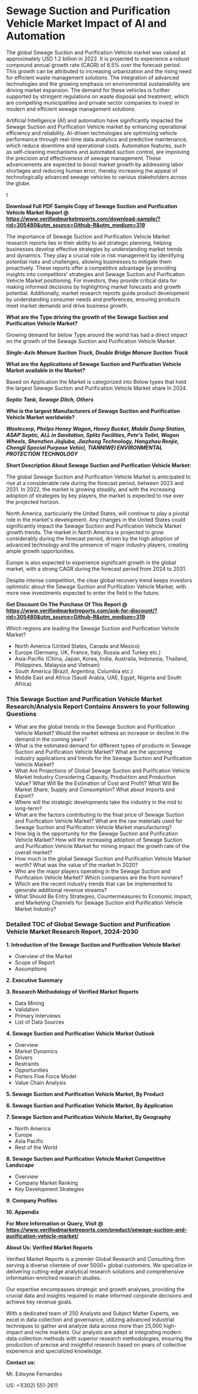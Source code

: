 <meta name="title" content="Global Sewage Suction and Purification Vehicle Market Impact of AI and Automation"><meta name="description" content="The global Sewage Suction and Purification Vehicle market was valued at approximately USD 1.2 billion in 2022. It is projected to experience a robust compound annual g"><meta name="title" content="Sewage Suction and Purification Vehicle Market Size, Share, Scope, Trends, Growth, Opportunities, Analysis, Forecast"><h1>Sewage Suction and Purification Vehicle Market Impact of AI and Automation</h1><p>The global Sewage Suction and Purification Vehicle market was valued at approximately USD 1.2 billion in 2022. It is projected to experience a robust compound annual growth rate (CAGR) of 6.5% over the forecast period. This growth can be attributed to increasing urbanization and the rising need for efficient waste management solutions. The integration of advanced technologies and the growing emphasis on environmental sustainability are driving market expansion. The demand for these vehicles is further supported by stringent regulations on waste disposal and treatment, which are compelling municipalities and private sector companies to invest in modern and efficient sewage management solutions.</p><p>Artificial Intelligence (AI) and automation have significantly impacted the Sewage Suction and Purification Vehicle market by enhancing operational efficiency and reliability. AI-driven technologies are optimizing vehicle performance through real-time data analytics and predictive maintenance, which reduce downtime and operational costs. Automation features, such as self-cleaning mechanisms and automated suction control, are improving the precision and effectiveness of sewage management. These advancements are expected to boost market growth by addressing labor shortages and reducing human error, thereby increasing the appeal of technologically advanced sewage vehicles to various stakeholders across the globe.</p>t</p><p id="" class=""><strong>Download Full PDF Sample Copy of Sewage Suction and Purification Vehicle Market Report @ <a href="https://www.verifiedmarketreports.com/download-sample/?rid=305480&utm_source=Github-R&utm_medium=319" target="_blank">https://www.verifiedmarketreports.com/download-sample/?rid=305480&utm_source=Github-R&utm_medium=319</a></strong></p><p>The importance of&nbsp;Sewage Suction and Purification Vehicle Market research reports lies in their ability to aid strategic planning, helping businesses develop effective strategies by understanding market trends and dynamics. They play a crucial role in risk management by identifying potential risks and challenges, allowing businesses to mitigate them proactively. These reports offer a competitive advantage by providing insights into competitors' strategies and Sewage Suction and Purification Vehicle Market positioning. For investors, they provide critical data for making informed decisions by highlighting market forecasts and growth potential. Additionally, market research reports guide product development by understanding consumer needs and preferences, ensuring products meet market demands and drive business growth.</p><p><strong>What are the&nbsp;Type driving the growth of the Sewage Suction and Purification Vehicle Market?</strong></p><p id="" class="">Growing demand for below Type around the world has had a direct impact on the growth of the Sewage Suction and Purification Vehicle Market:</p><em><strong>Single-Axle Manure Suction Truck, Double Bridge Manure Suction Truck</strong></em></p><strong>What are the&nbsp;Applications&nbsp;of Sewage Suction and Purification Vehicle Market available in the Market?</strong></p><p id="" class="">Based on Application the Market is categorized into Below types that held the largest Sewage Suction and Purification Vehicle Market share In 2024.</p><em><strong>Septic Tank, Sewage Ditch, Others</strong></em></p><strong>Who is the largest Manufacturers of Sewage Suction and Purification Vehicle Market worldwide?</strong></p><p><em><strong>Wastecorp, Phelps Honey Wagon, Honey Bucket, Mobile Dump Station, ASAP Septic, ALL in Sanitation, Splitz Facilities, Pete's Toilet, Wagon Wheels, Shenzhen Jiujiuba, Jiazhong Technology, Hangzhou Renjie, Chengli Special Purpose Vehicl, TIANNIWEI ENVIRONMENTAL PROTECTION TECHNOLOGY</strong></em></p><p id="" class=""><strong>Short Description About Sewage Suction and Purification Vehicle Market:</strong></p><p>The global Sewage Suction and Purification Vehicle Market is anticipated to rise at a considerable rate during the forecast period, between 2023 and 2031. In 2022, the market is growing steadily, and with the increasing adoption of strategies by key players, the market is expected to rise over the projected horizon.</p><p>North America, particularly the United States, will continue to play a pivotal role in the market's development. Any changes in the United States could significantly impact the Sewage Suction and Purification Vehicle Market growth trends. The market in North America is projected to grow considerably during the forecast period, driven by the high adoption of advanced technology and the presence of major industry players, creating ample growth opportunities.</p><p>Europe is also expected to experience significant growth in the global market, with a strong CAGR during the forecast period from 2024 to 2031.</p><p>Despite intense competition, the clear global recovery trend keeps investors optimistic about the Sewage Suction and Purification Vehicle Market, with more new investments expected to enter the field in the future.</p><p id="" class=""><strong>Get Discount On The Purchase Of This Report @ <a href="https://www.verifiedmarketreports.com/ask-for-discount/?rid=305480&utm_source=Github-R&utm_medium=319" target="_blank">https://www.verifiedmarketreports.com/ask-for-discount/?rid=305480&utm_source=Github-R&utm_medium=319</a></strong></p>Which regions are leading the Sewage Suction and Purification Vehicle Market?</p><ul><li>North America (United States, Canada and Mexico)</li><li>Europe (Germany, UK, France, Italy, Russia and Turkey etc.)</li><li>Asia-Pacific (China, Japan, Korea, India, Australia, Indonesia, Thailand, Philippines, Malaysia and Vietnam)</li><li>South America (Brazil, Argentina, Columbia etc.)</li><li>Middle East and Africa (Saudi Arabia, UAE, Egypt, Nigeria and South Africa)</li></ul><h3 id="" class="">This Sewage Suction and Purification Vehicle Market Research/Analysis Report Contains Answers to your following Questions</h3><ul><li>What are the global trends in the Sewage Suction and Purification Vehicle Market? Would the market witness an increase or decline in the demand in the coming years?</li><li>What is the estimated demand for different types of products in Sewage Suction and Purification Vehicle Market? What are the upcoming industry applications and trends for the Sewage Suction and Purification Vehicle Market?</li><li>What Are Projections of Global Sewage Suction and Purification Vehicle Market Industry Considering Capacity, Production and Production Value? What Will Be the Estimation of Cost and Profit? What Will Be Market Share, Supply and Consumption? What about imports and Export?</li><li>Where will the strategic developments take the industry in the mid to long-term?</li><li>What are the factors contributing to the final price of Sewage Suction and Purification Vehicle Market? What are the raw materials used for Sewage Suction and Purification Vehicle Market manufacturing?</li><li>How big is the opportunity for the Sewage Suction and Purification Vehicle Market? How will the increasing adoption of Sewage Suction and Purification Vehicle Market for mining impact the growth rate of the overall market?</li><li>How much is the global Sewage Suction and Purification Vehicle Market worth? What was the value of the market In 2020?</li><li>Who are the major players operating in the Sewage Suction and Purification Vehicle Market? Which companies are the front runners?</li><li>Which are the recent industry trends that can be implemented to generate additional revenue streams?</li><li>What Should Be Entry Strategies, Countermeasures to Economic Impact, and Marketing Channels for Sewage Suction and Purification Vehicle Market Industry?</li></ul><h3 id="" class="">Detailed TOC of Global Sewage Suction and Purification Vehicle Market Research Report, 2024-2030</h3><p id="" class=""><strong>1. Introduction of the Sewage Suction and Purification Vehicle Market</strong></p><ul><li>Overview of the Market</li><li>Scope of Report</li><li>Assumptions</li></ul><p id="" class=""><strong>2. Executive Summary</strong></p><p id="" class=""><strong>3. Research Methodology of Verified Market Reports</strong></p><ul><li>Data Mining</li><li>Validation</li><li>Primary Interviews</li><li>List of Data Sources</li></ul><p id="" class=""><strong>4. Sewage Suction and Purification Vehicle Market Outlook</strong></p><ul><li>Overview</li><li>Market Dynamics</li><li>Drivers</li><li>Restraints</li><li>Opportunities</li><li>Porters Five Force Model</li><li>Value Chain Analysis</li></ul><p id="" class=""><strong>5. Sewage Suction and Purification Vehicle Market, By Product</strong></p><p id="" class=""><strong>6. Sewage Suction and Purification Vehicle Market, By Application</strong></p><p id="" class=""><strong>7. Sewage Suction and Purification Vehicle Market, By Geography</strong></p><ul><li>North America</li><li>Europe</li><li>Asia Pacific</li><li>Rest of the World</li></ul><p id="" class=""><strong>8. Sewage Suction and Purification Vehicle Market Competitive Landscape</strong></p><ul><li>Overview</li><li>Company Market Ranking</li><li>Key Development Strategies</li></ul><p id="" class=""><strong>9. Company Profiles</strong></p><p id="" class=""><strong>10. Appendix</strong></p><p id="" class=""><strong>For More Information or Query, Visit @ <a href="https://www.verifiedmarketreports.com/product/sewage-suction-and-purification-vehicle-market/" target="_blank">https://www.verifiedmarketreports.com/product/sewage-suction-and-purification-vehicle-market/</a></strong></p><p id="" class=""><strong>About Us: Verified Market Reports</strong></p><p id="" class="">Verified Market Reports is a premier Global Research and Consulting firm serving a diverse clientele of over 5000+ global customers. We specialize in delivering cutting-edge analytical research solutions and comprehensive information-enriched research studies.</p><p id="" class="">Our expertise encompasses strategic and growth analyses, providing the crucial data and insights required to make informed corporate decisions and achieve key revenue goals.</p><p id="" class="">With a dedicated team of 250 Analysts and Subject Matter Experts, we excel in data collection and governance, utilizing advanced industrial techniques to gather and analyze data across more than 25,000 high-impact and niche markets. Our analysts are adept at integrating modern data collection methods with superior research methodologies, ensuring the production of precise and insightful research based on years of collective experience and specialized knowledge.</p><p id="" class=""><strong>Contact us:</strong></p><p id="" class="">Mr. Edwyne Fernandes</p><p id="" class="">US: +1(302) 551-2611</p>